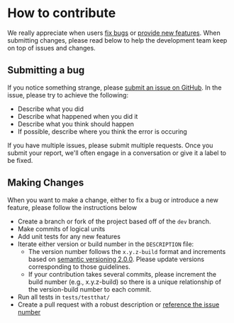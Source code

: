 
# How to contribute

We really appreciate when users [fix bugs](https://github.com/Chicago/RSocrata/pull/25) or [provide new features](https://github.com/Chicago/RSocrata/pull/21). When submitting changes, please read below to help the development team keep on top of issues and changes.

## Submitting a bug

If you notice something strange, please [submit an issue on GitHub](https://github.com/Chicago/RSocrata/issues). In the issue, please try to achieve the following:

* Describe what you did
* Describe what happened when you did it
* Describe what you think should happen
* If possible, describe where you think the error is occuring

If you have multiple issues, please submit multiple requests. Once you submit your report, we'll often engage in a conversation or give it a label to be fixed.

## Making Changes

When you want to make a change, either to fix a bug or introduce a new feature, please follow the instructions below

* Create a branch or fork of the project based off of the `dev` branch.
* Make commits of logical units
* Add unit tests for any new features
* Iterate either version or build number in the `DESCRIPTION` file:
  * The version number follows the `x.y.z-build` format and increments based on [semantic versioning 2.0.0](http://semver.org/spec/v2.0.0.html). Please update versions corresponding to those guidelines.
  * If your contribution takes several commits, please increment the build number (e.g., x.y.z-build) so there is a unique relationship of the version-build number to each commit.
* Run all tests in `tests/testthat/`
* Create a pull request with a robust description or [reference the issue number](https://github.com/Chicago/RSocrata/issues)
